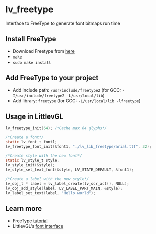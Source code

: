 # lv_freetype
Interface to FreeType to generate font bitmaps run time

## Install FreeType
- Download Freetype from [here](https://sourceforge.net/projects/freetype/files/)
- `make`
- `sudo make install`

## Add FreeType to your project
- Add include path: `/usr/include/freetype2` (for GCC: `-I/usr/include/freetype2 -L/usr/local/lib`)
- Add library: `freetype` (for GCC: `-L/usr/local/lib -lfreetype`)

## Usage in LittlevGL
```c
lv_freetype_init(64); /*Cache max 64 glyphs*/

/*Create a font*/
static lv_font_t font1;
lv_freetype_font_init(&font1, "./lv_lib_freetype/arial.ttf", 32);

/*Create style with the new font*/
static lv_style_t style;
lv_style_init(&style);
lv_style_set_text_font(&style, LV_STATE_DEFAULT, &font1);

/*Create a label with the new style*/
lv_obj_t * label = lv_label_create(lv_scr_act(), NULL);
lv_obj_add_style(label, LV_LABEL_PART_MAIN, &style);
lv_label_set_text(label, "Hello world");

```

## Learn more
- FreeType [tutorial](https://www.freetype.org/freetype2/docs/tutorial/step1.html) 
- LittlevGL's [font interface](https://docs.littlevgl.com/en/html/overview/font.html#add-a-new-font-engine)
